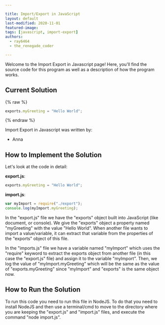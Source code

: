 ```yaml
---

title: Import/Export in JavaScript  
layout: default  
last-modified: 2020-11-01
featured-image:  
tags: [javascript, import-export]  
authors:  
  - ray6464
  - the_renegade_coder

---
```


Welcome to the Import Export in Javascript page! Here, you'll find the source code for this program as well as a description of how the program works.

## Current Solution

{% raw %}

```javascript
exports.myGreeting = "Hello World";
```

{% endraw %}

Import Export in Javascript was written by:

- Anna

## How to Implement the Solution

Let's look at the code in detail:  

**export.js**:  

```javascript
exports.myGreeting = "Hello World";
```

**import.js**:  

```javascript
var myImport = require("./export");
console.log(myImport.myGreeting);
```

In the "export.js" file we have the "exports" object built into JavaScript (like document, or console). 
We give the "exports" object a property named "myGreeting" with the value "Hello World". When another 
file wants to import a value/variable, it can extract that variable from the properties of the 
"exports" object of this file.

In the "imports.js" file we have a variable named "myImport" which uses the "require" keyword to extract 
the exports object from another file (in this case the "export.js" file) and assign it to the variable 
"myImport". Then, we log the value of "myImport.myGreeting" which will be the same as the value 
of "exports.myGreeting" since "myImport" and "exports" is the same object now.


## How to Run the Solution

To run this code you need to run this file in NodeJS. To do that you need to install NodeJS and then use 
a terminal/cmd to move to the directory where you are keeping the "export.js" and "import.js" files, and 
execute the command "node import.js".
